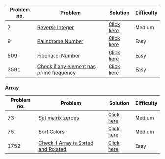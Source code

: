 | Problem no. | Problem | Solution | Difficulty |
|-------------|---------|----------|------------|
| 7 | [Reverse Integer](https://leetcode.com/problems/reverse-integer/description/) | [Click here](https://github.com/yusraSyed05/Problem_Solving-Leetcode/blob/main/7_reverseInteger/7_reverseInteger.cpp) | Medium |
| 9 | [Palindrome Number](https://leetcode.com/problems/palindrome-number/description/) | [Click here]() | Easy |
| 509 | [Fibonacci Number ](https://leetcode.com/problems/fibonacci-number/description/) | [Click here]() |Easy |
| 3591 | [Check if any element has prime frequency ](https://leetcode.com/problems/check-if-any-element-has-prime-frequency/description/) | [Click here]() |Easy |

### Array 
| Problem no. | Problem | Solution | Difficulty |
|-------------|---------|----------|------------|
| 73 | [Set matrix zeroes](https://leetcode.com/problems/set-matrix-zeroes/description/) | [Click here]() |Medium |
| 75 | [Sort Colors](https://leetcode.com/problems/sort-colors/description/) | [Click here]() |Medium |
| 1752 | [Check if Array is Sorted and Rotated](https://leetcode.com/problems/check-if-array-is-sorted-and-rotated/) | [Click here]() |Easy |
